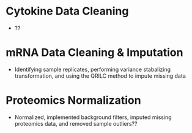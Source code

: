 # Cytokine Data Cleaning
- ??

# mRNA Data Cleaning & Imputation
- Identifying sample replicates, performing variance stabalizing transformation, and using the QRILC method to impute missing data

# Proteomics Normalization
- Normalized, implemented background filters, imputed missing proteomics data, and removed sample outliers??
